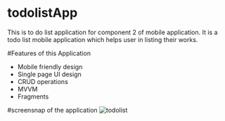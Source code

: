 # todolistApp
This is to do list application for component 2 of  mobile application.
 It is a todo list  mobile application which helps user in listing their works.

#Features of this Application
* Mobile friendly design
* Single page UI design
* CRUD operations
* MVVM 
* Fragments


#screensnap of the application
![todolist](https://user-images.githubusercontent.com/80835650/147489759-b407cbcd-fdfe-4a30-ab9f-807fbb411fe0.gif)
